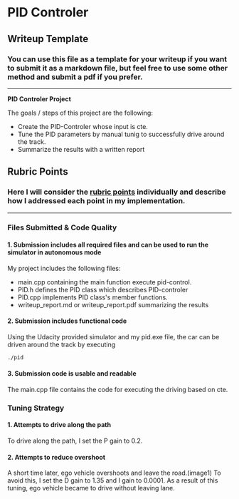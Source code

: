 # **PID Controler** 

## Writeup Template

### You can use this file as a template for your writeup if you want to submit it as a markdown file, but feel free to use some other method and submit a pdf if you prefer.

---

**PID Controler Project**

The goals / steps of this project are the following:
* Create the PID-Controler whose input is cte.
* Tune the PID parameters by manual tunig to successfully drive around the track.
* Summarize the results with a written report


[//]: # (Image References)

[image1]: ./reference/overshoot.png "Overshoot Image"

## Rubric Points
### Here I will consider the [rubric points](https://review.udacity.com/#!/rubrics/1972/view) individually and describe how I addressed each point in my implementation.  

---
### Files Submitted & Code Quality

#### 1. Submission includes all required files and can be used to run the simulator in autonomous mode

My project includes the following files:
* main.cpp containing the main function execute pid-control.
* PID.h defines the PID class which describes PID-controler
* PID.cpp implements PID class's member functions.
* writeup_report.md or writeup_report.pdf summarizing the results

#### 2. Submission includes functional code
Using the Udacity provided simulator and my pid.exe file, the car can be driven around the track by executing 
```sh
./pid
```

#### 3. Submission code is usable and readable

The main.cpp file contains the code for executing the driving based on cte.

### Tuning Strategy

#### 1. Attempts to drive along the path

To drive along the path, I set the P gain to 0.2. 

#### 2. Attempts to reduce overshoot

A short time later, ego vehicle overshoots and leave the road.(image1)
To avoid this, I set the D gain to 1.35 and I gain to 0.0001.
As a result of this tuning, ego vehicle became to drive without leaving lane.
